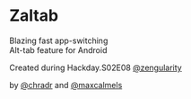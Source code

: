 Zaltab
======

Blazing fast app-switching<br />
Alt-tab feature for Android

Created during Hackday.S02E08 [@zengularity](https://twitter.com/zengularity)<br />

by [@chradr](https://twitter.com/chradr) 
and [@maxcalmels](https://twitter.com/maxcalmels)
